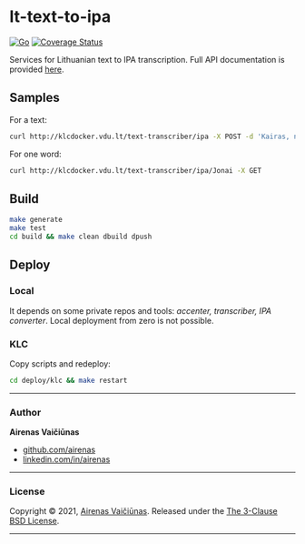 # lt-text-to-ipa

[![Go](https://github.com/airenas/lt-text-to-ipa/actions/workflows/go.yml/badge.svg)](https://github.com/airenas/lt-text-to-ipa/actions/workflows/go.yml) [![Coverage Status](https://coveralls.io/repos/github/airenas/lt-text-to-ipa/badge.svg?branch=dev)](https://coveralls.io/github/airenas/lt-text-to-ipa?branch=main)

Services for Lithuanian text to IPA transcription. Full API documentation is provided [here](https://app.swaggerhub.com/apis/aireno/lt-text-to-ipa).

## Samples

For a text:

```bash
curl http://klcdocker.vdu.lt/text-transcriber/ipa -X POST -d 'Kairas, ne, vos ne vos.'
```

For one word:
```bash
curl http://klcdocker.vdu.lt/text-transcriber/ipa/Jonai -X GET 
```

## Build 

```bash
make generate
make test
cd build && make clean dbuild dpush
```

## Deploy

### Local

It depends on some private repos and tools: *accenter, transcriber, IPA converter*. Local deployment from zero is not possible.

### KLC

Copy scripts and redeploy:
```bash
cd deploy/klc && make restart
```

---
### Author

**Airenas Vaičiūnas**
 
* [github.com/airenas](https://github.com/airenas/)
* [linkedin.com/in/airenas](https://www.linkedin.com/in/airenas/)


---
### License

Copyright © 2021, [Airenas Vaičiūnas](https://github.com/airenas).
Released under the [The 3-Clause BSD License](LICENSE).

---
